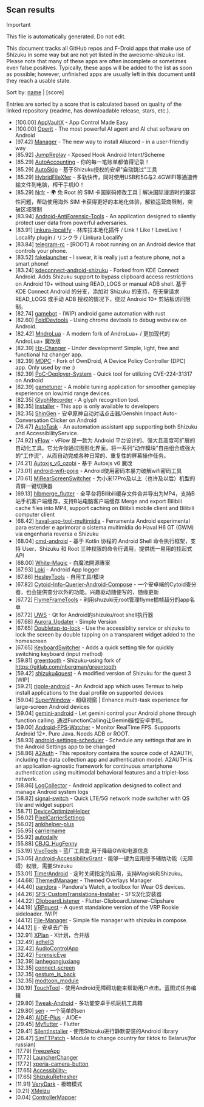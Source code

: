 ## Scan results
> [!IMPORTANT]
> This file is automatically generated. Do not edit.

This document tracks all GitHub repos and F-Droid apps that make use of Shizuku in some way but are not yet listed in the awesome-shizuku list. Please note that many of these apps are often incomplete or sometimes even false positives.
Typically, these apps will be added to the list as soon as possible; however, unfinished apps are usually left in this document until they reach a usable state.

Sort by: [name](SUMMARY.md) | [score]

Entries are sorted by a score that is calculated based on quality of the linked repository (readme, has downloadable release, stars, etc.).

 * [100.00] [AppVaultX](https://github.com/sunilpaulmathew/AppVaultX) - App Control Made Easy
 * [100.00] [Operit](https://github.com/AAswordman/Operit) - The most powerful AI agent and AI chat software on Android
 * [97.42] [Manager](https://github.com/Aliucord/Manager) - The new way to install Aliucord – in a user-friendly way
 * [85.92] [JumpReplay](https://github.com/FourTwooo/JumpReplay) - Xposed Hook Android Intent/Scheme
 * [85.29] [AutoAccounting](https://github.com/AutoAccountingOrg/AutoAccounting) - 你的每一笔账单都值得记录！
 * [85.29] [AutoSkip](https://github.com/xjunz/AutoSkip) - 基于Shizuku授权的安卓"自动跳过"工具
 * [85.29] [HybridFileXfer](https://github.com/weixiansen574/HybridFileXfer) - 多轨快传，同时使用USB和5G与2.4GWIFI等通道传输文件到电脑，榨干手机IO！
 * [85.29] [Nrfr](https://github.com/Ackites/Nrfr) - 🌍 免 Root 的 SIM 卡国家码修改工具 | 解决国际漫游时的兼容性问题，帮助使用海外 SIM 卡获得更好的本地化体验，解锁运营商限制，突破区域限制
 * [83.94] [Android-AntiForensic-Tools](https://github.com/bakad3v/Android-AntiForensic-Tools) - An application designed to silently protect user data from powerful adversaries.
 * [83.91] [linkura-localify](https://github.com/ChocoLZS/linkura-localify) - 林库拉本地化插件 / Link！Like！LoveLive！Localify plugin / リンクラ / Linkura Localify
 * [83.84] [telegram-rc](https://github.com/telegram-sms/telegram-rc) - [ROOT] A robot running on an Android device that controls your phone.
 * [83.52] [fakelauncher](https://github.com/ZH-XiJun/fakelauncher) - I swear, it is really just a feature phone, not a smart phone!
 * [83.24] [kdeconnect-android-shizuku](https://github.com/Shoukaku39/kdeconnect-android-shizuku) - Forked from KDE Connect Android. Adds Shizuku support to bypass clipboard access restrictions on Android 10+ without using READ_LOGS or manual ADB shell. 基于 KDE Connect Android 的分支，添加对 Shizuku 的支持，在无需请求 READ_LOGS 或手动 ADB 授权的情况下，绕过 Android 10+ 剪贴板访问限制。
 * [82.74] [gamebot](https://github.com/tkkcc/gamebot) - (WIP) android game automation with rust
 * [82.60] [FoldDevtools](https://github.com/achyuki/FoldDevtools) - Using chrome devtools to debug webview on Android.
 * [82.42] [MndroLua](https://github.com/Crescent-of-Maya/MndroLua) - A modern fork of AndroLua+ / 更加现代的 AndroLua+ 魔改版
 * [82.39] [Hz-Changer](https://github.com/MARCOS-S-S/Hz-Changer) - Under development! Simple, light, free and functional hz changer app.
 * [82.39] [MDPC](https://github.com/MrRare2/MDPC) - Fork of OwnDroid, A Device Policy Controller (DPC) app. Only used by me :)
 * [82.39] [PoC-Deployer-System](https://github.com/wqry085/PoC-Deployer-System) - Quick tool for utilizing CVE-224-31317 on Android
 * [82.39] [gametuner](https://github.com/varunbala2237/gametuner) - A mobile tuning application for smoother gameplay experience on low/mid range devices.
 * [82.35] [GlyphRecorder](https://github.com/aaa1115910/GlyphRecorder) - A glyph recognition tool.
 * [82.35] [Installer](https://github.com/huidoudour/Installer) - This app is only available to developers
 * [82.35] [ShinGen](https://github.com/Shio2077/ShinGen) - 安卓原神自动对话点击器/Genshin Impact Auto-Conversation Clicker on Android
 * [76.47] [AutoTask](https://github.com/xjunz/AutoTask) - An automation assistant app supporting both Shizuku and AccessibilityService.
 * [74.92] [vFlow](https://github.com/ChaoMixian/vFlow) - vFlow 是一款为 Android 平台设计的、强大且高度可扩展的自动化工具。它允许你通过图形化界面，将一系列“动作模块”自由组合成强大的“工作流”，从而自动完成各种日常的、重复性的屏幕操作任务。
 * [74.21] [Autoxjs_v6_ozobi](https://github.com/ozobiozobi/Autoxjs_v6_ozobi) - 基于 Autoxjs v6 魔改
 * [73.01] [android-wifi-pojie](https://github.com/bszapp/android-wifi-pojie) - Android使用密码本暴力破解wifi密码工具
 * [70.61] [MiRearScreenSwitcher](https://github.com/GoldenglowSusie/MiRearScreenSwitcher) - 为小米17Pro及以上（也许及以后）机型的背屏一键切换器
 * [69.13] [hlbmerge_flutter](https://github.com/molihuan/hlbmerge_flutter) - 全平台将Bilibili缓存文件合并导出为MP4，支持B站手机客户端缓存，支持B站电脑客户端缓存 Merge and export Bilibili cache files into MP4, support caching on Bilibili mobile client and Bilibili computer client
 * [68.42] [haval-app-tool-multimidia](https://github.com/bobaoapae/haval-app-tool-multimidia) - Ferramenta Android experimental para estender e aprimorar o sistema multimídia do Haval H6 GT (GWM) via engenharia reversa e Shizuku
 * [68.04] [cmd-android](https://github.com/niki914/cmd-android) - 基于 Kotlin 协程的 Android Shell 命令执行框架，支持 User、Shizuku 和 Root 三种权限的命令行调用，提供统一易用的挂起式 API
 * [68.00] [White-Magic](https://github.com/KennyYang0726/White-Magic) - 白魔法開源專案
 * [67.93] [Loki](https://github.com/trinadhthatakula/Loki) - Android App logger
 * [67.86] [HesleyTools](https://github.com/ldh-star/HesleyTools) - 自用工具/模块
 * [67.82] [Cytoid-Info-Querier-Android-Compose](https://github.com/Lyneon/Cytoid-Info-Querier-Android-Compose) - 一个安卓端的Cytoid查分器，也会提供查分以外的功能。兴趣驱动随便写的，随缘更新
 * [67.72] [FlymeFrameTools](https://github.com/Ruyue-Kinsenka/FlymeFrameTools) - 利用shuzuki无root管理flyme插帧超分的app名单
 * [67.72] [UWS](https://github.com/UWillno/UWS) - Qt for Android的shizuku/root shell执行器
 * [67.68] [Aurora_Updater](https://github.com/TripleU613/Aurora_Updater) - Simple Version
 * [67.65] [Doubletap-to-lock](https://github.com/albertcamus344/Doubletap-to-lock) - Use the accessiblity service or shizuku to lock the screen by double tapping on a transparent widget added to the homescreen
 * [67.65] [KeyboardSwitcher](https://github.com/SgLy/KeyboardSwitcher) - Adds a quick setting tile for quickly switching keyboard (input method)
 * [59.81] [greentooth](https://github.com/qwerty12/greentooth) - Shizuku-using fork of https://gitlab.com/nbergman/greentooth
 * [59.42] [shizuku4quest](https://github.com/metalex201/shizuku4quest) - A modified version of Shizuku for the quest 3 [WIP]
 * [59.21] [ripple-android](https://github.com/husmus00/ripple-android) - An Android app which uses Termux to help install applications to the dual profile on supported devices
 * [59.04] [SuperWindow](https://github.com/eiyooooo/SuperWindow) - 超级视窗 | Enhance multi-task experience for large-screen Android devices
 * [59.04] [gemini-android](https://github.com/niki914/gemini-android) - Let gemini control your Android phone through function calling. 通过FunctionCalling让Gemini操控安卓手机。
 * [59.00] [Android-FPS-Watcher](https://github.com/WuDi-ZhanShen/Android-FPS-Watcher) - Monitor RealTime FPS. Suppports Android 12+. Pure Java. Needs ADB or ROOT.
 * [58.93] [android-settings-scheduler](https://github.com/Turtlepaw/android-settings-scheduler) - Schedule any settings that are in the Android Settings app to be changed
 * [58.86] [A2Auth](https://github.com/tangguiyuan/A2Auth) - This repository contains the source code of A2AUTH, including the data collection app and authentication model. A2AUTH is an application-agnostic framework for continuous smartphone authentication using multimodal behavioral features and a triplet-loss network.
 * [58.86] [LogCollector](https://github.com/thekosa/LogCollector) - Android application designed to collect and manage Android system logs
 * [58.82] [signal-switch](https://github.com/hashim47j/signal-switch) - Quick LTE/5G network mode switcher with QS tile and widget support
 * [58.71] [DeviceOptimizeHelper](https://github.com/sbmatch/DeviceOptimizeHelper)
 * [56.02] [PixelCarrierSettings](https://github.com/iKirby/PixelCarrierSettings)
 * [56.02] [ankihelper-plus](https://github.com/huhuswei/ankihelper-plus)
 * [55.95] [carriername](https://github.com/IQUXAe/carriername)
 * [55.92] [autodaily](https://github.com/ParadiseZ/autodaily)
 * [55.88] [CBJQ_HugFenny](https://github.com/LiuJiewenTT/CBJQ_HugFenny)
 * [53.19] [VivoTools](https://github.com/ItosEO/VivoTools) - 蓝厂工具盒,用于降级GW和电源信息
 * [53.05] [Android-AccessibilityGrant](https://github.com/MagicianGuo/Android-AccessibilityGrant) - 能够一键为应用授予辅助功能（无障碍）权限，需要Shizuku
 * [53.01] [TimerAndroid](https://github.com/HNIdesu/TimerAndroid) - 定时关闭指定的应用，支持Magisk和Shizuku。
 * [44.68] [ThemedManager](https://github.com/Osanosa/ThemedManager) - Themed Overlays Manager
 * [44.40] [pandora](https://github.com/maisymoe/pandora) - Pandora's Watch, a toolbox for Wear OS devices.
 * [44.26] [SFS-CustomTranslations-Installer](https://github.com/youfeng11/SFS-CustomTranslations-Installer) - SFS汉化安装器
 * [44.22] [ClipboardListener](https://github.com/aa2013/ClipboardListener) - Flutter-ClipboardListener-Clipshare
 * [44.19] [VRPquest](https://github.com/JarJarBlinkz/VRPquest) - A quest standalone version of the VRP Rookie sideloader.  !WIP!
 * [44.12] [File-Manager](https://github.com/abusaeed-shuvo/File-Manager) - Simple file manager with shizuku in compose.
 * [44.12] [li](https://github.com/lousli/li) - 安卓去广告
 * [32.91] [XPlan](https://github.com/ItosEO/XPlan) - X计划，合并版
 * [32.49] [adhell3](https://github.com/pascua28/adhell3)
 * [32.42] [AudioControlApp](https://github.com/SwastikChamp2/AudioControlApp)
 * [32.42] [ForensicEye](https://github.com/flxholle/ForensicEye)
 * [32.39] [lanhegongjuxiang](https://github.com/miounet11/lanhegongjuxiang)
 * [32.35] [connect-screen](https://github.com/sherylynn/connect-screen)
 * [32.35] [gesture_is_back](https://github.com/amrabdelhameeed/gesture_is_back)
 * [32.35] [modtoon_module](https://github.com/Inhaleoxygen/modtoon_module)
 * [30.19] [TouchTool](https://github.com/mr-bogey/TouchTool) - 使用Android无障碍功能来帮助用户点击。蓝图式任务编辑
 * [29.80] [Tweak-Android](https://github.com/lumkit/Tweak-Android) - 多功能安卓手机玩机工具箱
 * [29.80] [sen](https://github.com/Fansirsqi/sen) - 一个简单的sen
 * [29.48] [AIDE-Plus](https://github.com/2659170494/AIDE-Plus) - AIDE+
 * [29.45] [Myflutter](https://github.com/dhiiizt/Myflutter) - Flutter
 * [29.41] [SilentInstaller](https://github.com/MiyazKaori/SilentInstaller) - 使用Shizuku进行静默安装的Android library
 * [26.47] [SimTTPatch](https://github.com/RecodeLiner/SimTTPatch) - Module to change country for tiktok to Belarus(for russian)
 * [17.79] [FreezeApp](https://github.com/JuneLeo/FreezeApp)
 * [17.72] [LauncherChanger](https://github.com/Samuel095383/LauncherChanger)
 * [17.72] [xperia-camera-button](https://github.com/aaronkh/xperia-camera-button)
 * [17.65] [Accessibility-](https://github.com/nai559/Accessibility-)
 * [17.65] [ShizukuRefresher](https://github.com/lyr341/ShizukuRefresher)
 * [11.91] [VeryDark](https://github.com/wkbin/VeryDark) - 极暗模式
 * [0.21] [XMeizu](https://github.com/ItosEO/XMeizu)
 * [0.04] [ControllerMapper](https://github.com/anhquan7826/ControllerMapper)
